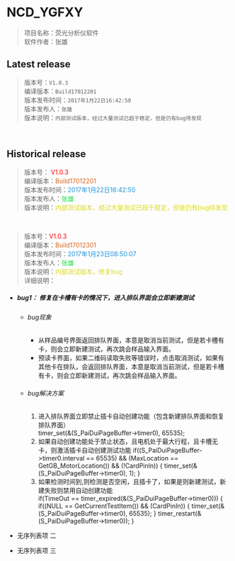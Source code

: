 # NCD_YGFXY
>项目名称：荧光分析仪软件<br>
> 软件作者：张雄

## Latest release<br>
>版本号：`V1.0.3` <br>
>编译版本：`Build17012201`<br>
>版本发布时间：`2017年1月22日16:42:50`<br>
>版本发布人：`张雄`<br>
>版本说明：`内部测试版本，经过大量测试已趋于稳定，但是仍有bug待发现`
<br>


## Historical release

>版本号： <font color=red>V1.0.3</font><br>
>编译版本：<font color=#DC641E>Build17012201</font><br>
>版本发布时间：<font color=#1E94DC>2017年1月22日16:42:50</font><br>
>版本发布人：<font color=#1EDC47>张雄</font><br>
>版本说明：<font color=#DCDA1E>内部测试版本，经过大量测试已趋于稳定，但是仍有bug待发现</font><br>
<br>


>版本号：<font color=red>V1.0.3</font><br>
>编译版本：<font color=#DC641E>Build17012301</font><br>
>版本发布时间：<font color=#1E94DC>2017年1月23日08:50:07</font><br>
>版本发布人：<font color=#1EDC47>张雄</font><br>
>版本说明：<font color=#DCDA1E>内部测试版本，修复bug</font><br>
> 详细说明：<br>

* ##### bug1： 修复在卡槽有卡的情况下，进入排队界面会立即新建测试
  * ###### bug现象
    * 从样品编号界面返回排队界面，本意是取消当前测试，但是若卡槽有卡，则会立即新建测试，再次跳会样品输入界面。
    * 预读卡界面，如果二维码读取失败等错误时，点击取消测试，如果有其他卡在排队，会返回排队界面，本意是取消当前测试，但是若卡槽有卡，则会立即新建测试，再次跳会样品输入界面。
  * ###### bug解决方案
    1. 进入排队界面立即禁止插卡自动创建功能（包含新建排队界面和恢复排队界面）<br>
            timer_set(&(S_PaiDuiPageBuffer->timer0), 65535);
    2. 如果自动创建功能处于禁止状态，且电机处于最大行程，且卡槽无卡，则激活插卡自动创建测试功能
            if((S_PaiDuiPageBuffer->timer0.interval == 65535) && (MaxLocation == GetGB_MotorLocation()) && (!CardPinIn))
    			{
    				timer_set(&(S_PaiDuiPageBuffer->timer0), 1);
    			}
    3. 如果检测时间到,则检测是否空闲，且插卡了，如果是则新建测试，新建失败则禁用自动创建功能<br>
            if(TimeOut == timer_expired(&(S_PaiDuiPageBuffer->timer0)))
			{
				if((NULL == GetCurrentTestItem()) && (CardPinIn))
				{
                  timer_set(&(S_PaiDuiPageBuffer->timer0), 65535);
				}
				timer_restart(&(S_PaiDuiPageBuffer->timer0));
            }

* 无序列表项 二
* 无序列表项 三
